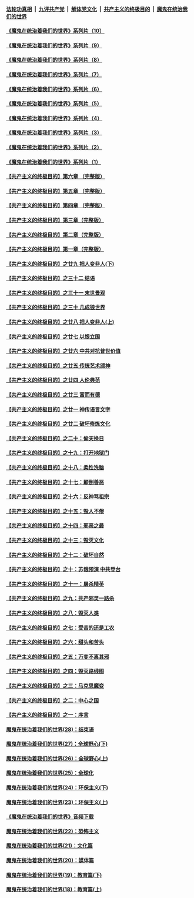 ####  [法轮功真相](../../../../basic/blob/master/README.md?t=08151131) &nbsp;|&nbsp; [九评共产党](../../../../9ping.md/blob/master/README.md?t=08151131) &nbsp;|&nbsp; [解体党文化](../../../../jtdwh.md/blob/master/README.md?t=08151131)  &nbsp;|&nbsp; [共产主义的终极目的](../../../../gczydzjmd.md/blob/master/README.md?t=08151131) &nbsp;|&nbsp; [魔鬼在统治我们的世界](../../../../mgztzwmdsj.md/blob/master/README.md?t=08151131) 

#### [《魔鬼在统治着我们的世界》系列片（10）](../pages/nsc422/n12292670.md?t=08151131) 

#### [《魔鬼在统治着我们的世界》系列片（9）](../pages/nsc422/n12290859.md?t=08151131) 

#### [《魔鬼在统治着我们的世界》系列片（8）](../pages/nsc422/n12287445.md?t=08151131) 

#### [《魔鬼在统治着我们的世界》系列片（7）](../pages/nsc422/n12283425.md?t=08151131) 

#### [《魔鬼在统治着我们的世界》系列片（6）](../pages/nsc422/n12282314.md?t=08151131) 

#### [《魔鬼在统治着我们的世界》系列片（5）](../pages/nsc422/n12281419.md?t=08151131) 

#### [《魔鬼在统治着我们的世界》系列片（4）](../pages/nsc422/n12274024.md?t=08151131) 

#### [《魔鬼在统治着我们的世界》系列片（3）](../pages/nsc422/n12271322.md?t=08151131) 

#### [《魔鬼在统治着我们的世界》系列片（2）](../pages/nsc422/n12269049.md?t=08151131) 

#### [《魔鬼在统治着我们的世界》系列片（1）](../pages/nsc422/n12267575.md?t=08151131) 

#### [【共产主义的终极目的】第六章 （完整版）](../pages/nsc422/n11428913.md?t=08151131) 

#### [【共产主义的终极目的】第五章 （完整版）](../pages/nsc422/n11428912.md?t=08151131) 

#### [【共产主义的终极目的】第四章 （完整版）](../pages/nsc422/n11428907.md?t=08151131) 

#### [【共产主义的终极目的】第三章（完整版）](../pages/nsc422/n11428848.md?t=08151131) 

#### [【共产主义的终极目的】第二章（完整版）](../pages/nsc422/n11428831.md?t=08151131) 

#### [【共产主义的终极目的】第一章（完整版）](../pages/nsc422/n11417651.md?t=08151131) 

#### [【共产主义的终极目的】之廿九 把人变非人(下)](../pages/nsc422/n11344140.md?t=08151131) 

#### [【共产主义的终极目的】之三十二 结语](../pages/nsc422/n11360535.md?t=08151131) 

#### [【共产主义的终极目的】之三十一 末世景观](../pages/nsc422/n11351129.md?t=08151131) 

#### [【共产主义的终极目的】之三十 几成狼世界](../pages/nsc422/n11348280.md?t=08151131) 

#### [【共产主义的终极目的】之廿八 把人变非人(上)](../pages/nsc422/n11340492.md?t=08151131) 

#### [【共产主义的终极目的】之廿七 以恨立国](../pages/nsc422/n11336944.md?t=08151131) 

#### [【共产主义的终极目的】之廿六 中共对抗普世价值](../pages/nsc422/n11324785.md?t=08151131) 

#### [【共产主义的终极目的】之廿五 传统艺术颂神](../pages/nsc422/n11296396.md?t=08151131) 

#### [【共产主义的终极目的】之廿四 人伦典范](../pages/nsc422/n11296397.md?t=08151131) 

#### [【共产主义的终极目的】之廿三 富而有德](../pages/nsc422/n11283598.md?t=08151131) 

#### [【共产主义的终极目的】之廿一 神传语言文字](../pages/nsc422/n11263265.md?t=08151131) 

#### [【共产主义的终极目的】之廿二 破坏修炼文化](../pages/nsc422/n11245728.md?t=08151131) 

#### [【共产主义的终极目的】之二十：偷天换日](../pages/nsc422/n11238846.md?t=08151131) 

#### [【共产主义的终极目的】之十九：打开地狱门](../pages/nsc422/n11206376.md?t=08151131) 

#### [【共产主义的终极目的】之十八：柔性洗脑](../pages/nsc422/n11199994.md?t=08151131) 

#### [【共产主义的终极目的】之十七：颠倒善恶](../pages/nsc422/n11179782.md?t=08151131) 

#### [【共产主义的终极目的】之十六：反神骂祖宗](../pages/nsc422/n11166798.md?t=08151131) 

#### [【共产主义的终极目的】之十五：毁人不倦](../pages/nsc422/n11166792.md?t=08151131) 

#### [【共产主义的终极目的】之十四：邪恶之最](../pages/nsc422/n11150249.md?t=08151131) 

#### [【共产主义的终极目的】之十三：毁灭文化](../pages/nsc422/n11135227.md?t=08151131) 

#### [【共产主义的终极目的】之十二：破坏自然](../pages/nsc422/n11135214.md?t=08151131) 

#### [【共产主义的终极目的】之十：苏俄预演 中共登台](../pages/nsc422/n11118424.md?t=08151131) 

#### [【共产主义的终极目的】之十一：屠杀精英](../pages/nsc422/n11118442.md?t=08151131) 

#### [【共产主义的终极目的】之九：共产邪灵一路杀](../pages/nsc422/n11114139.md?t=08151131) 

#### [【共产主义的终极目的】之八：毁灭人类](../pages/nsc422/n11108503.md?t=08151131) 

#### [【共产主义的终极目的】之七：受苦的还是工农](../pages/nsc422/n11101809.md?t=08151131) 

#### [【共产主义的终极目的】之六：甜头和苦头](../pages/nsc422/n11096971.md?t=08151131) 

#### [【共产主义的终极目的】之五：万变不离其邪](../pages/nsc422/n11091285.md?t=08151131) 

#### [【共产主义的终极目的】之四：毁灭路线图](../pages/nsc422/n11086284.md?t=08151131) 

#### [【共产主义的终极目的】之三：马克思魔变](../pages/nsc422/n11061941.md?t=08151131) 

#### [【共产主义的终极目的】之二：中心之国](../pages/nsc422/n11047728.md?t=08151131) 

#### [【共产主义的终极目的】之一：序言](../pages/nsc422/n11086077.md?t=08151131) 

#### [魔鬼在统治着我们的世界(28)：结束语](../pages/nsc422/n10936246.md?t=08151131) 

#### [魔鬼在统治着我们的世界(27)：全球野心(下)](../pages/nsc422/n10928319.md?t=08151131) 

#### [魔鬼在统治着我们的世界(26)：全球野心(上)](../pages/nsc422/n10900318.md?t=08151131) 

#### [魔鬼在统治着我们的世界(25)：全球化](../pages/nsc422/n10788205.md?t=08151131) 

#### [魔鬼在统治着我们的世界(24)：环保主义(下)](../pages/nsc422/n10695307.md?t=08151131) 

#### [魔鬼在统治着我们的世界(23)：环保主义(上)](../pages/nsc422/n10688613.md?t=08151131) 

#### [《魔鬼在统治着我们的世界》音频下载](../pages/nsc422/n10635553.md?t=08151131) 

#### [魔鬼在统治着我们的世界(22)：恐怖主义](../pages/nsc422/n10614727.md?t=08151131) 

#### [魔鬼在统治着我们的世界(21)：文化篇](../pages/nsc422/n10597706.md?t=08151131) 

#### [魔鬼在统治着我们的世界(20)：媒体篇](../pages/nsc422/n10586579.md?t=08151131) 

#### [魔鬼在统治着我们的世界(19)：教育篇(下)](../pages/nsc422/n10564808.md?t=08151131) 

#### [魔鬼在统治着我们的世界(18)：教育篇(上)](../pages/nsc422/n10526970.md?t=08151131) 

